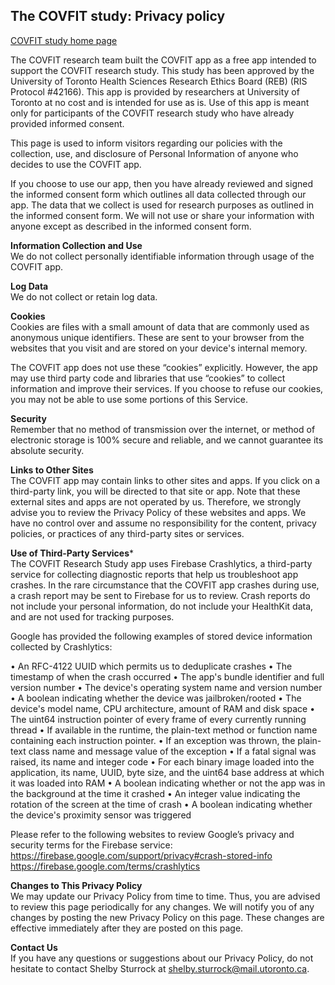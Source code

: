 ## The COVFIT study: Privacy policy

[COVFIT study home page](https://www.covfitstudy.ca)

The COVFIT research team built the COVFIT app as a free app intended to support the COVFIT research study. This study has been approved by the University of Toronto Health Sciences Research Ethics Board (REB) (RIS Protocol #42166). This app is provided by researchers at University of Toronto at no cost and is intended for use as is. Use of this app is meant only for participants of the COVFIT research study who have already provided informed consent.

This page is used to inform visitors regarding our policies with the collection, use, and disclosure of Personal Information of anyone who decides to use the COVFIT app.

If you choose to use our app, then you have already reviewed and signed the informed consent form which outlines all data collected through our app. The data that we collect is used for research purposes as outlined in the informed consent form. We will not use or share your information with anyone except as described in the informed consent form.

**Information Collection and Use** <br/>
We do not collect personally identifiable information through usage of the COVFIT app.

**Log Data** <br/>
We do not collect or retain log data.

**Cookies** <br/>
Cookies are files with a small amount of data that are commonly used as anonymous unique identifiers. These are sent to your browser from the websites that you visit and are stored on your device's internal memory.

The COVFIT app does not use these “cookies” explicitly. However, the app may use third party code and libraries that use “cookies” to collect information and improve their services. If you choose to refuse our cookies, you may not be able to use some portions of this Service.

**Security** <br/>
Remember that no method of transmission over the internet, or method of electronic storage is 100% secure and reliable, and we cannot guarantee its absolute security.

**Links to Other Sites** <br/>
The COVFIT app may contain links to other sites and apps. If you click on a third-party link, you will be directed to that site or app. Note that these external sites and apps are not operated by us. Therefore, we strongly advise you to review the Privacy Policy of these websites and apps. We have no control over and assume no responsibility for the content, privacy policies, or practices of any third-party sites or services.

**Use of Third-Party Services*** <br/>
The COVFIT Research Study app uses Firebase Crashlytics, a third-party service for collecting diagnostic reports that help us troubleshoot app crashes. In the rare circumstance that the COVFIT app crashes during use, a crash report may be sent to Firebase for us to review. Crash reports do not include your personal information, do not include your HealthKit data, and are not used for tracking purposes. 

Google has provided the following examples of stored device information collected by Crashlytics: 

• An RFC-4122 UUID which permits us to deduplicate crashes
• The timestamp of when the crash occurred
• The app's bundle identifier and full version number
• The device's operating system name and version number
• A boolean indicating whether the device was jailbroken/rooted
• The device's model name, CPU architecture, amount of RAM and disk space
• The uint64 instruction pointer of every frame of every currently running thread
• If available in the runtime, the plain-text method or function name containing each instruction pointer.
• If an exception was thrown, the plain-text class name and message value of the exception
• If a fatal signal was raised, its name and integer code
• For each binary image loaded into the application, its name, UUID, byte size, and the uint64 base address at which it was loaded into RAM
• A boolean indicating whether or not the app was in the background at the time it crashed
• An integer value indicating the rotation of the screen at the time of crash
• A boolean indicating whether the device's proximity sensor was triggered

Please refer to the following websites to review Google’s privacy and security terms for the Firebase service:
https://firebase.google.com/support/privacy#crash-stored-info
https://firebase.google.com/terms/crashlytics

**Changes to This Privacy Policy** <br/>
We may update our Privacy Policy from time to time. Thus, you are advised to review this page periodically for any changes. We will notify you of any changes by posting the new Privacy Policy on this page. These changes are effective immediately after they are posted on this page.

**Contact Us** <br/>
If you have any questions or suggestions about our Privacy Policy, do not hesitate to contact Shelby Sturrock at shelby.sturrock@mail.utoronto.ca.

